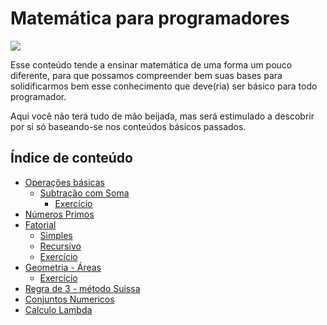 # Matemática para programadores

![](http://ahraz.me/content/images/2015/12/logo.png)

Esse conteúdo tende a ensinar matemática de uma forma um pouco diferente, para que possamos compreender bem suas bases para solidificarmos bem esse conhecimento que deve(ria) ser básico para todo programador.

Aqui você não terá tudo de mão beijada, mas será estimulado a descobrir por si só baseando-se nos conteúdos básicos passados.

## Índice de conteúdo

- [Operações básicas](https://github.com/Webschool-io/matematica-para-programadores/blob/master/basico/)
  + [Subtração com Soma](https://github.com/Webschool-io/matematica-para-programadores/blob/master/basico/apenas-soma.md)
    + [Exercício](https://github.com/Webschool-io/matematica-para-programadores/blob/master/basico/apenas-soma.md#exercício)
- [Números Primos](https://github.com/Webschool-io/matematica-para-programadores/tree/master/primos)
- [Fatorial](https://github.com/Webschool-io/matematica-para-programadores/tree/master/fatorial)
  - [Simples](https://github.com/Webschool-io/matematica-para-programadores/blob/master/fatorial/fatorial.js)
  - [Recursivo](https://github.com/Webschool-io/matematica-para-programadores/blob/master/fatorial/fatorial.recursiva.js)
  - [Exercício](https://github.com/Webschool-io/matematica-para-programadores/tree/master/fatorial#exercício)
- [Geometria - Áreas](https://github.com/Webschool-io/matematica-para-programadores/tree/master/geometria)
  - [Exercício](https://github.com/Webschool-io/matematica-para-programadores/tree/master/geometria#exercícios)
- [Regra de 3 - método Suissa](https://github.com/Webschool-io/matematica-para-programadores/tree/master/regraDe3) 
- [Conjuntos Numericos](https://github.com/Webschool-io/matematica-para-programadores/blob/master/conjuntos-numericos/)
- [Calculo Lambda](https://github.com/Webschool-io/matematica-para-programadores/blob/master/calculo-lambda/)